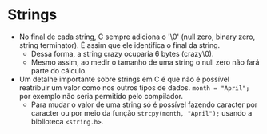 # Strings

- No final de cada string, C sempre adiciona o '\0' (null zero, binary zero, string terminator). É assim que ele identifica o final da string.
  - Dessa forma, a string crazy ocuparia 6 bytes (crazy\0).
  - Mesmo assim, ao medir o tamanho de uma string o null zero não fará parte do cálculo.
- Um detalhe importante sobre strings em C é que não é possível reatribuir um valor como nos outros tipos de dados. `month = "April";` por exemplo não seria permitido pelo compilador.
  - Para mudar o valor de uma string só é possível fazendo caracter por caracter ou por meio da função `strcpy(month, "April");` usando a biblioteca `<string.h>`.
